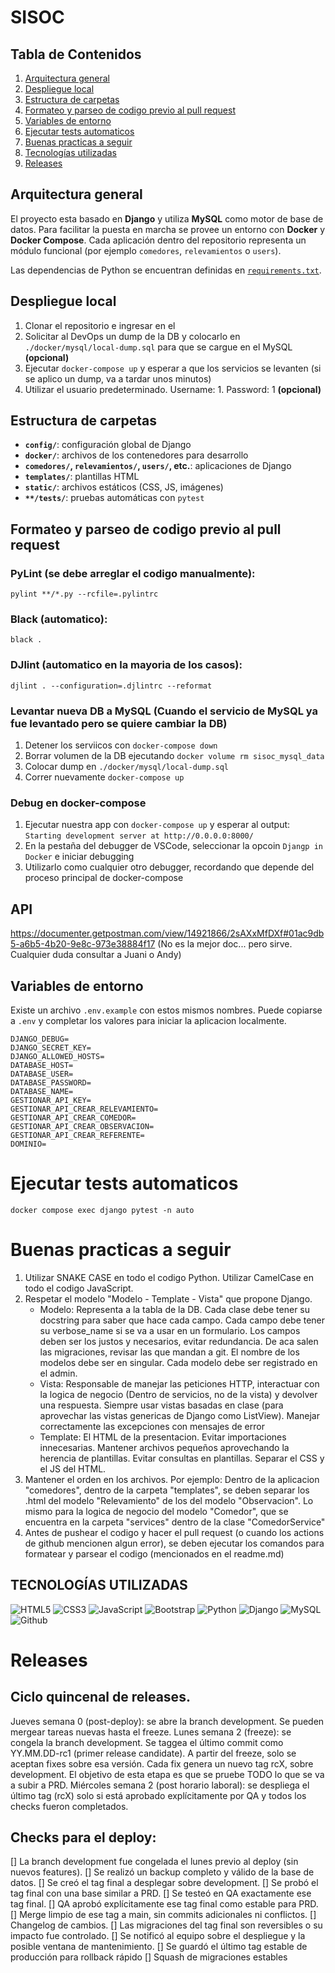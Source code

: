 # SISOC

## Tabla de Contenidos

1. [Arquitectura general](#arquitectura-general)
2. [Despliegue local](#despliegue-local)
3. [Estructura de carpetas](#estructura-de-carpetas)
4. [Formateo y parseo de codigo previo al pull request](#formateo-y-parseo-de-codigo-previo-al-pull-request)
5. [Variables de entorno](#variables-de-entorno)
6. [Ejecutar tests automaticos](#ejecutar-tests-automaticos)
7. [Buenas practicas a seguir](#buenas-practicas-a-seguir)
8. [Tecnologías utilizadas](#tecnologías-utilizadas)
9. [Releases](#releases)

## Arquitectura general

El proyecto esta basado en **Django** y utiliza **MySQL** como motor de base de datos. Para facilitar la puesta en marcha se provee un entorno con **Docker** y **Docker Compose**. Cada aplicación dentro del repositorio representa un módulo funcional (por ejemplo `comedores`, `relevamientos` o `users`).

Las dependencias de Python se encuentran definidas en [`requirements.txt`](requirements.txt).

## Despliegue local

1. Clonar el repositorio e ingresar en el
2. Solicitar al DevOps un dump de la DB y colocarlo en `./docker/mysql/local-dump.sql` para que se cargue en el MySQL **(opcional)**
3. Ejecutar `docker-compose up` y esperar a que los servicios se levanten (si se aplico un dump, va a tardar unos minutos)
4. Utilizar el usuario predeterminado. Username: 1. Password: 1 **(opcional)**

## Estructura de carpetas

- **`config/`**: configuración global de Django
- **`docker/`**: archivos de los contenedores para desarrollo
- **`comedores/`, `relevamientos/`, `users/`, etc.**: aplicaciones de Django
- **`templates/`**: plantillas HTML
- **`static/`**: archivos estáticos (CSS, JS, imágenes)
- **`**/tests/`**: pruebas automáticas con `pytest`

## Formateo y parseo de codigo previo al pull request
### PyLint (se debe arreglar el codigo manualmente):
`pylint **/*.py --rcfile=.pylintrc`
### Black (automatico):
`black .`
### DJlint (automatico en la mayoria de los casos):
`djlint . --configuration=.djlintrc --reformat`

### Levantar nueva DB a MySQL (Cuando el servicio de MySQL ya fue levantado pero se quiere cambiar la DB)
1. Detener los serviicos con `docker-compose down`
2. Borrar volumen de la DB ejecutando `docker volume rm sisoc_mysql_data`
3. Colocar dump en `./docker/mysql/local-dump.sql`
4. Correr nuevamente `docker-compose up`

### Debug en docker-compose
1. Ejecutar nuestra app con `docker-compose up` y esperar al output: `Starting development server at http://0.0.0.0:8000/`
2. En la pestaña del debugger de VSCode, seleccionar la opcoin `Djangp in Docker` e iniciar debugging
3. Utilizarlo como cualquier otro debugger, recordando que depende del proceso principal de docker-compose

## API

https://documenter.getpostman.com/view/14921866/2sAXxMfDXf#01ac9db5-a6b5-4b20-9e8c-973e38884f17
(No es la mejor doc... pero sirve. Cualquier duda consultar a Juani o Andy)

## Variables de entorno

Existe un archivo `.env.example` con estos mismos nombres. Puede copiarse a `.env` y completar los valores para iniciar la aplicacion localmente.

```
DJANGO_DEBUG=
DJANGO_SECRET_KEY=
DJANGO_ALLOWED_HOSTS=
DATABASE_HOST=
DATABASE_USER=
DATABASE_PASSWORD=
DATABASE_NAME=
GESTIONAR_API_KEY=
GESTIONAR_API_CREAR_RELEVAMIENTO=
GESTIONAR_API_CREAR_COMEDOR=
GESTIONAR_API_CREAR_OBSERVACION=
GESTIONAR_API_CREAR_REFERENTE=
DOMINIO=
```

# Ejecutar tests automaticos
`docker compose exec django pytest -n auto`

# Buenas practicas a seguir
1. Utilizar SNAKE CASE en todo el codigo Python. Utilizar CamelCase en todo el codigo JavaScript.
2. Respetar el modelo "Modelo - Template - Vista" que propone Django.
    - Modelo: Representa a la tabla de la DB. Cada clase debe tener su docstring para saber que hace cada campo. Cada campo debe tener su verbose_name si se va a usar en un formulario. Los campos deben ser los justos y necesarios, evitar redundancia. De aca salen las migraciones, revisar las que mandan a git. El nombre de los modelos debe ser en singular. Cada modelo debe ser registrado en el admin.
    - Vista: Responsable de manejar las peticiones HTTP, interactuar con la logica de negocio (Dentro de servicios, no de la vista) y devolver una respuesta. Siempre usar vistas basadas en clase (para aprovechar las vistas genericas de Django como ListView). Manejar correctamente las excepciones con mensajes de error
    - Template: El HTML de la presentacion. Evitar importaciones innecesarias. Mantener archivos pequeños aprovechando la herencia de plantillas. Evitar consultas en plantillas. Separar el CSS y el JS del HTML. 
3. Mantener el orden en los archivos. Por ejemplo: Dentro de la aplicacion "comedores", dentro de la carpeta "templates", se deben separar los .html del modelo "Relevamiento" de los del modelo "Observacion". Lo mismo para la logica de negocio del modelo "Comedor", que se encuentra en la carpeta "services" dentro de la clase "ComedorService"
4. Antes de pushear el codigo y hacer el pull request (o cuando los actions de github mencionen algun error), se deben ejecutar los comandos para formatear y parsear el codigo (mencionados en el readme.md)

## TECNOLOGÍAS UTILIZADAS

![HTML5](https://img.shields.io/badge/-HTML5-%23F11423?style=flat-square&logo=html5&logoColor=ffffff)
![CSS3](https://img.shields.io/badge/-CSS3-%231572B6?style=flat-square&logo=css3)
![JavaScript](https://img.shields.io/badge/-JavaScript-%23F7DF1C?style=flat-square&logo=javascript&logoColor=000000&labelColor=%23F7DF1C&color=%23FFCE5A)
![Bootstrap](https://img.shields.io/badge/-Bootstrap-BE85C6?style=flat-square&logo=Bootstrap)
![Python](http://img.shields.io/badge/-Python-DAD031?style=flat-square&logo=python)
![Django](http://img.shields.io/badge/-Django-025922?style=flat-square&logo=django&logoColor=025922&labelColor=DAD031)
![MySQL](https://img.shields.io/badge/-MySQL-ffffff?style=flat-square&logo=mysql)
![Github](https://img.shields.io/badge/Github-000?style=flat-square&logo=Github)


# Releases
## Ciclo quincenal de releases.
Jueves semana 0 (post-deploy): se abre la branch development. Se pueden mergear tareas nuevas hasta el freeze.
Lunes semana 2 (freeze): se congela la branch development. Se taggea el último commit como YY.MM.DD-rc1 (primer release candidate).
A partir del freeze, solo se aceptan fixes sobre esa versión. Cada fix genera un nuevo tag rcX, sobre development.
El objetivo de esta etapa es que se pruebe TODO lo que se va a subir a PRD.
Miércoles semana 2 (post horario laboral): se despliega el último tag (rcX) solo si está aprobado explícitamente por QA y todos los checks fueron completados.

## Checks para el deploy:
[] La branch development fue congelada el lunes previo al deploy (sin nuevos features).
[] Se realizó un backup completo y válido de la base de datos.
[] Se creó el tag final a desplegar sobre development.
[] Se probó el tag final con una base similar a PRD.
[] Se testeó en QA exactamente ese tag final.
[] QA aprobó explícitamente ese tag final como estable para PRD.
[] Merge limpio de ese tag a main, sin commits adicionales ni conflictos.
[] Changelog de cambios.
[] Las migraciones del tag final son reversibles o su impacto fue controlado.
[] Se notificó al equipo sobre el despliegue y la posible ventana de mantenimiento.
[] Se guardó el último tag estable de producción para rollback rápido
[] Squash de migraciones estables
